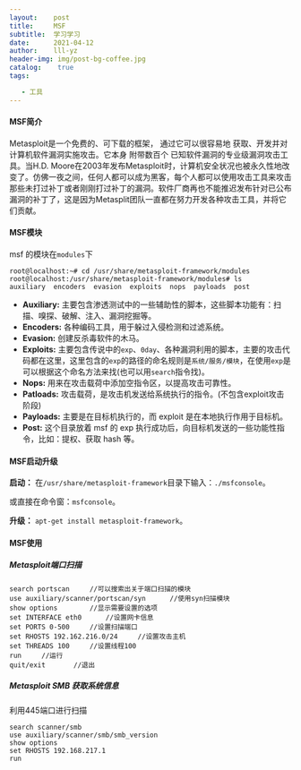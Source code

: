 ```yaml
---
layout:    post
title:     MSF
subtitle:  学习学习
date:      2021-04-12
author:    lll-yz
header-img: img/post-bg-coffee.jpg
catalog:    true
tags:

   - 工具
---
```


#### MSF简介

Metasploit是一个免费的、可下载的框架， 通过它可以很容易地 获取、开发并对计算机软件漏洞实施攻击。它本身 附带数百个 已知软件漏洞的专业级漏洞攻击工具。当H.D. Moore在2003年发布Metasploit时，计算机安全状况也被永久性地改变了。仿佛一夜之间，任何人都可以成为黑客，每个人都可以使用攻击工具来攻击那些未打过补丁或者刚刚打过补丁的漏洞。软件厂商再也不能推迟发布针对已公布漏洞的补丁了，这是因为Metasplit团队一直都在努力开发各种攻击工具，并将它们贡献。

#### MSF模块

msf 的模块在``modules``下

```
root@localhost:~# cd /usr/share/metasploit-framework/modules
root@localhost:/usr/share/metasploit-framework/modules# ls
auxiliary  encoders  evasion  exploits  nops  payloads  post
```

+ **Auxiliary:** 主要包含渗透测试中的一些辅助性的脚本，这些脚本功能有：扫描、嗅探、破解、注入、漏洞挖掘等。
+ **Encoders:** 各种编码工具，用于躲过入侵检测和过滤系统。
+ **Evasion:** 创建反杀毒软件的木马。
+ **Exploits:** 主要包含传说中的``exp``、``0day``、各种漏洞利用的脚本，主要的攻击代码都在这里，这里包含的``exp``的路径的命名规则是``系统/服务/模块``，在使用``exp``是可以根据这个命名方法来找(也可以用``search``指令找)。
+ **Nops:** 用来在攻击载荷中添加空指令区，以提高攻击可靠性。
+ **Patloads:** 攻击载荷，是攻击机发送给系统执行的指令。(不包含exploit攻击阶段)
+ **Payloads:** 主要是在目标机执行的，而 exploit 是在本地执行作用于目标机。
+ **Post:** 这个目录放着 msf 的 exp 执行成功后，向目标机发送的一些功能性指令，比如：提权、获取 hash 等。

#### MSF启动升级

**启动：** 在``/usr/share/metasploit-framework``目录下输入：``./msfconsole``。

或直接在命令窗：``msfconsole``。

**升级：** ``apt-get install metasploit-framework``。

#### MSF使用

##### Metasploit端口扫描

```
search portscan		//可以搜索出关于端口扫描的模块
use auxiliary/scanner/portscan/syn		//使用syn扫描模块
show options		//显示需要设置的选项
set INTERFACE eth0		//设置网卡信息
set PORTS 0-500		//设置扫描端口
set RHOSTS 192.162.216.0/24		//设置攻击主机
set THREADS 100		//设置线程100
run		//运行
quit/exit		//退出
```

##### Metasploit SMB 获取系统信息

利用445端口进行扫描

```
search scanner/smb
use auxiliary/scanner/smb/smb_version
show options
set RHOSTS 192.168.217.1
run
```

